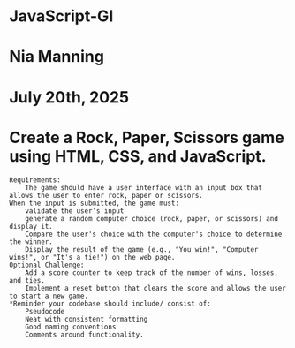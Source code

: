 # JavaScript-GI
# Nia Manning
# July 20th, 2025

# Create a Rock, Paper, Scissors game using HTML, CSS, and JavaScript.  

    Requirements:
        The game should have a user interface with an input box that allows the user to enter rock, paper or scissors.
    When the input is submitted, the game must: 
        validate the user’s input 
        generate a random computer choice (rock, paper, or scissors) and display it.
        Compare the user's choice with the computer's choice to determine the winner.
        Display the result of the game (e.g., "You win!", "Computer wins!", or "It's a tie!") on the web page.
    Optional Challenge:
        Add a score counter to keep track of the number of wins, losses, and ties.
        Implement a reset button that clears the score and allows the user to start a new game.
    *Reminder your codebase should include/ consist of:
        Pseudocode
        Neat with consistent formatting
        Good naming conventions 
        Comments around functionality. 